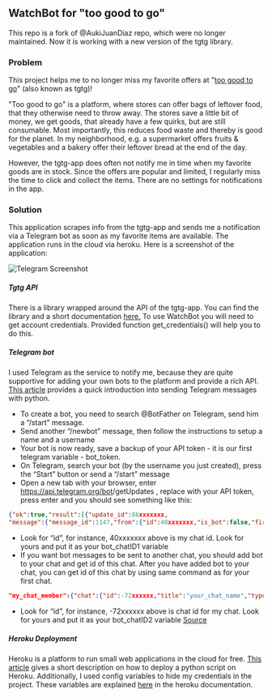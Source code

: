 
## WatchBot for "too good to go"
This repo is a fork of @AukiJuanDiaz repo, which were no longer maintained. Now it is working with a new version of the tgtg library.
### Problem
This project helps me to no longer miss my favorite offers at "[too good to go](https://toogoodtogo.org/en)" (also known as tgtg)!

"Too good to go" is a platform, where stores can offer bags of leftover food, that they otherwise need to throw away. The stores save a little bit of money, we get goods, that already have a few quirks, but are still consumable. Most importantly, this reduces food waste and thereby is good for the planet. In my neighborhood, e.g. a supermarket offers fruits & vegetables and a bakery offer their leftover bread at the end of the day.

However, the tgtg-app does often not notify me in time when my favorite goods are in stock. Since the offers are popular and limited, I regularly miss the time to click and collect the items. There are no settings for notifications in the app.

### Solution
This application scrapes info from the tgtg-app and sends me a notification via a Telegram bot as soon as my favorite items are available. The application runs in the cloud via heroku.
Here is a screenshot of the application:

![Telegram Screenshot](/result_screenshot.jpeg "Telegram bot with notifications")


##### Tgtg API
There is a library wrapped around the API of the tgtg-app. You can find the library and a short documentation [here.](https://pypi.org/project/tgtg/)
To use WatchBot you will need to get account credentials. Provided function get_credentials() will help you to do this.
##### Telegram bot
I used Telegram as the service to notify me, because they are quite supportive for adding your own bots to the platform and provide a rich API. [This article](https://medium.com/@ManHay_Hong/how-to-create-a-telegram-bot-and-send-messages-with-python-4cf314d9fa3e) provides a quick introduction into sending Telegram messages with python.
- To create a bot, you need to search @BotFather on Telegram, send him a “/start” message.
- Send another “/newbot” message, then follow the instructions to setup a name and a username
- Your bot is now ready, save a backup of your API token - it is our first telegram variable - bot_token.
- On Telegram, search your bot (by the username you just created), press the “Start” button or send a “/start” message
- Open a new tab with your browser, enter https://api.telegram.org/bot<yourtoken>/getUpdates , replace <yourtoken> with your API token, press enter and you should see something like this:
```json
{"ok":true,"result":[{"update_id":86xxxxxxx,
"message":{"message_id":1147,"from":{"id":40xxxxxxx,"is_bot":false,"first_name":"Anton","username":"se*****","language_code":"en"},"chat":{"id":404539480,"first_name":"Anton","username":"septiconn","type":"private"},"date":1658058440,"text":"ffffff"}}]}
```
- Look for “id”, for instance, 40xxxxxxx above is my chat id. Look for yours and put it as your bot_chatID1 variable
- If you want bot messages to be sent to another chat, you should add bot to your chat and get id of this chat. After you have added bot to your chat, you can get id of this chat by using same command as for your first chat. 
```json
"my_chat_member":{"chat":{"id":-72xxxxxx,"title":"your_chat_name","type":"group","all_members_are_administrators":true},"from":{"id":40xxxxxx,"is_bot":false,"first_name":"Anton","username":"xxxxx","language_code":"en"},"date":1658075479,"old_chat_member":{"user":{"id":55xxxxxxx,"is_bot":true,"first_name":"TGTG Watchbot","username":"tgtg"},"status":"left"},"new_chat_member":{"user":{"id":55xxxxxxx,"is_bot":true,"first_name":"TGTG Watchbot","username":"tgtg"},"status":"member"}}}]}
```
- Look for “id”, for instance, -72xxxxxx above is chat id for my chat. Look for yours and put it as your bot_chatID2 variable
[Source](https://medium.com/@ManHay_Hong/how-to-create-a-telegram-bot-and-send-messages-with-python-4cf314d9fa3e)
##### Heroku Deployment
Heroku is a platform to run small web applications in the cloud for free. [This article](https://medium.com/dev-genius/how-to-deploy-your-python-script-to-heroku-in-4-minutes-cddf11d852af) gives a short description on how to deploy a python script on Heroku. Additionally, I used config variables to hide my credentials in the project. These variables are explained [here](https://devcenter.heroku.com/articles/config-vars#config-var-policies) in the heroku documentation.
